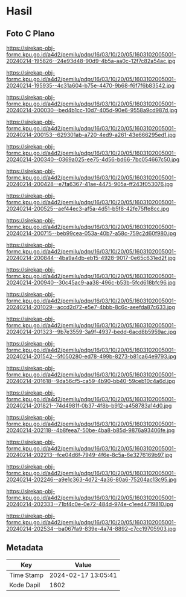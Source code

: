 # Hasil

## Foto C Plano

https://sirekap-obj-formc.kpu.go.id/a4d2/pemilu/pdpr/16/03/10/20/05/1603102005001-20240214-195826--24e93d48-90d9-4b5a-aa0c-12f7c82a54ac.jpg

https://sirekap-obj-formc.kpu.go.id/a4d2/pemilu/pdpr/16/03/10/20/05/1603102005001-20240214-195935--4c31a604-b75e-4470-9b68-f6f7f6b83542.jpg

https://sirekap-obj-formc.kpu.go.id/a4d2/pemilu/pdpr/16/03/10/20/05/1603102005001-20240214-200030--bed4b1cc-10d7-405d-90e6-9558a9cd987d.jpg

https://sirekap-obj-formc.kpu.go.id/a4d2/pemilu/pdpr/16/03/10/20/05/1603102005001-20240214-200153--629301ab-a720-4ed9-a261-43e666295ed1.jpg

https://sirekap-obj-formc.kpu.go.id/a4d2/pemilu/pdpr/16/03/10/20/05/1603102005001-20240214-200340--0369a025-ee75-4d56-bd66-7bc054667c50.jpg

https://sirekap-obj-formc.kpu.go.id/a4d2/pemilu/pdpr/16/03/10/20/05/1603102005001-20240214-200428--e7fa6367-41ae-4475-905a-ff243f053076.jpg

https://sirekap-obj-formc.kpu.go.id/a4d2/pemilu/pdpr/16/03/10/20/05/1603102005001-20240214-200525--aef44ec3-af5a-4d51-b5f8-42fe75ffe8cc.jpg

https://sirekap-obj-formc.kpu.go.id/a4d2/pemilu/pdpr/16/03/10/20/05/1603102005001-20240214-200715--beb99cea-053a-40b7-a58c-759c2d60f980.jpg

https://sirekap-obj-formc.kpu.go.id/a4d2/pemilu/pdpr/16/03/10/20/05/1603102005001-20240214-200844--4ba9a4db-eb15-4928-9017-0e65c631ed2f.jpg

https://sirekap-obj-formc.kpu.go.id/a4d2/pemilu/pdpr/16/03/10/20/05/1603102005001-20240214-200940--30c45ac9-aa38-496c-b53b-5fcd618bfc96.jpg

https://sirekap-obj-formc.kpu.go.id/a4d2/pemilu/pdpr/16/03/10/20/05/1603102005001-20240214-201029--accd2d72-e5e7-4bbb-8c6c-aeefda87c633.jpg

https://sirekap-obj-formc.kpu.go.id/a4d2/pemilu/pdpr/16/03/10/20/05/1603102005001-20240214-201323--9b7e3559-3a9f-4937-bedd-6acd8b5959ac.jpg

https://sirekap-obj-formc.kpu.go.id/a4d2/pemilu/pdpr/16/03/10/20/05/1603102005001-20240214-201542--5f050280-ed78-499b-8273-b81ca64e9793.jpg

https://sirekap-obj-formc.kpu.go.id/a4d2/pemilu/pdpr/16/03/10/20/05/1603102005001-20240214-201618--9da56cf5-ca59-4b90-bb40-59ceb10c4a6d.jpg

https://sirekap-obj-formc.kpu.go.id/a4d2/pemilu/pdpr/16/03/10/20/05/1603102005001-20240214-201821--74d4981f-0b37-4f8b-b912-a458783a14d0.jpg

https://sirekap-obj-formc.kpu.go.id/a4d2/pemilu/pdpr/16/03/10/20/05/1603102005001-20240214-202118--4b8feea7-50be-4ba8-b85d-9876a93406fe.jpg

https://sirekap-obj-formc.kpu.go.id/a4d2/pemilu/pdpr/16/03/10/20/05/1603102005001-20240214-202213--fce04d6f-7949-4f6e-8c5a-6e3276169b97.jpg

https://sirekap-obj-formc.kpu.go.id/a4d2/pemilu/pdpr/16/03/10/20/05/1603102005001-20240214-202246--a9e1c363-4d72-4a36-80a6-75204ac13c95.jpg

https://sirekap-obj-formc.kpu.go.id/a4d2/pemilu/pdpr/16/03/10/20/05/1603102005001-20240214-202333--71bf4c0e-0e72-484d-974e-c1eed4719810.jpg

https://sirekap-obj-formc.kpu.go.id/a4d2/pemilu/pdpr/16/03/10/20/05/1603102005001-20240214-202534--ba067fa9-839e-4a74-8892-c7cc19705903.jpg


## Metadata

| Key        | Value               |
| ---------- | ------------------- |
| Time Stamp | 2024-02-17 13:05:41 |
| Kode Dapil | 1602                |



